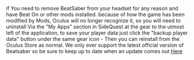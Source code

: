 if You need to remove BeatSaber from your headset for any reason and have Beat On or other mods installed. because of how the game has been modified by Mods, Oculus will no longer recognize it, so you will need to uninstall Via the "My Apps" section in SideQuest at the gear to the utmost left of the application, to save your player data just click the "backup player data" button under the same gear icon - Then you can reinstall from the Oculus Store as normal. We only ever support the latest official version of Beatsaber so be sure to keep up to date when an update comes out [Here](https://github.com/the-expanse/SideQuest/wiki/Beatsaber-update-%23.%23.%23-is-out,-can-i-install-it%3F)